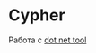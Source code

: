 # Cypher

Работа с [dot net tool][1]

[1]: https://learn.microsoft.com/en-us/dotnet/core/tools/global-tools-how-to-create